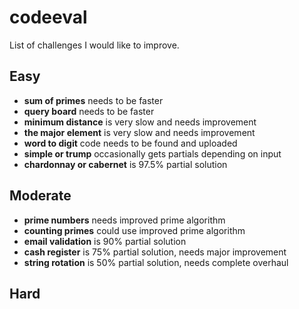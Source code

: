 # codeeval
List of challenges I would like to improve.

Easy
---
* **sum of primes** needs to be faster
* **query board** needs to be faster
* **minimum distance** is very slow and needs improvement
* **the major element** is very slow and needs improvement
* **word to digit** code needs to be found and uploaded
* **simple or trump** occasionally gets partials depending on input
* **chardonnay or cabernet** is 97.5% partial solution

Moderate
---
* **prime numbers** needs improved prime algorithm
* **counting primes** could use improved prime algorithm
* **email validation** is 90% partial solution
* **cash register** is 75% partial solution, needs major improvement
* **string rotation** is 50% partial solution, needs complete overhaul

Hard
---
